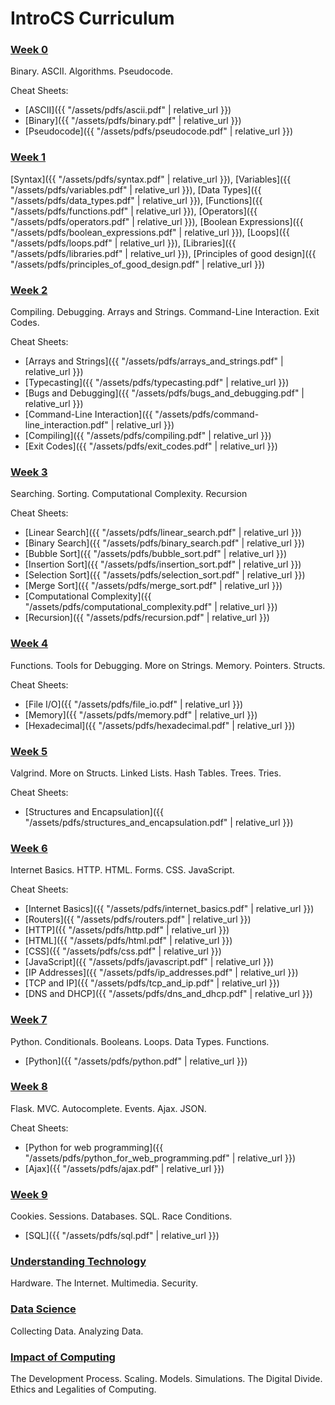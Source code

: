 # IntroCS Curriculum

### [Week 0](0)

Binary. ASCII. Algorithms. Pseudocode.

Cheat Sheets: 
* [ASCII]({{ "/assets/pdfs/ascii.pdf" | relative_url }})
* [Binary]({{ "/assets/pdfs/binary.pdf" | relative_url }})
* [Pseudocode]({{ "/assets/pdfs/pseudocode.pdf" | relative_url }})

### [Week 1](1)

[Syntax]({{ "/assets/pdfs/syntax.pdf" | relative_url }}), 
[Variables]({{ "/assets/pdfs/variables.pdf" | relative_url }}), 
[Data Types]({{ "/assets/pdfs/data_types.pdf" | relative_url }}), 
[Functions]({{ "/assets/pdfs/functions.pdf" | relative_url }}), 
[Operators]({{ "/assets/pdfs/operators.pdf" | relative_url }}), 
[Boolean Expressions]({{ "/assets/pdfs/boolean_expressions.pdf" | relative_url }}), 
[Loops]({{ "/assets/pdfs/loops.pdf" | relative_url }}), 
[Libraries]({{ "/assets/pdfs/libraries.pdf" | relative_url }}), 
[Principles of good design]({{ "/assets/pdfs/principles_of_good_design.pdf" | relative_url }})

### [Week 2](2)

Compiling. Debugging. Arrays and Strings. Command-Line Interaction. Exit Codes. 

Cheat Sheets:
* [Arrays and Strings]({{ "/assets/pdfs/arrays_and_strings.pdf" | relative_url }})
* [Typecasting]({{ "/assets/pdfs/typecasting.pdf" | relative_url }})
* [Bugs and Debugging]({{ "/assets/pdfs/bugs_and_debugging.pdf" | relative_url }})
* [Command-Line Interaction]({{ "/assets/pdfs/command-line_interaction.pdf" | relative_url }})
* [Compiling]({{ "/assets/pdfs/compiling.pdf" | relative_url }})
* [Exit Codes]({{ "/assets/pdfs/exit_codes.pdf" | relative_url }})

### [Week 3](3)

Searching. Sorting. Computational Complexity. Recursion

Cheat Sheets:
* [Linear Search]({{ "/assets/pdfs/linear_search.pdf" | relative_url }})
* [Binary Search]({{ "/assets/pdfs/binary_search.pdf" | relative_url }})
* [Bubble Sort]({{ "/assets/pdfs/bubble_sort.pdf" | relative_url }})
* [Insertion Sort]({{ "/assets/pdfs/insertion_sort.pdf" | relative_url }})
* [Selection Sort]({{ "/assets/pdfs/selection_sort.pdf" | relative_url }})
* [Merge Sort]({{ "/assets/pdfs/merge_sort.pdf" | relative_url }})
* [Computational Complexity]({{ "/assets/pdfs/computational_complexity.pdf" | relative_url }})
* [Recursion]({{ "/assets/pdfs/recursion.pdf" | relative_url }})

### [Week 4](4)

Functions. Tools for Debugging. More on Strings. Memory. Pointers. Structs.

Cheat Sheets:
* [File I/O]({{ "/assets/pdfs/file_io.pdf" | relative_url }})
* [Memory]({{ "/assets/pdfs/memory.pdf" | relative_url }})
* [Hexadecimal]({{ "/assets/pdfs/hexadecimal.pdf" | relative_url }})

### [Week 5](5)

Valgrind. More on Structs. Linked Lists. Hash Tables. Trees. Tries.

Cheat Sheets:
* [Structures and Encapsulation]({{ "/assets/pdfs/structures_and_encapsulation.pdf" | relative_url }})

### [Week 6](6)

Internet Basics. HTTP. HTML. Forms. CSS. JavaScript.

Cheat Sheets:
* [Internet Basics]({{ "/assets/pdfs/internet_basics.pdf" | relative_url }})
* [Routers]({{ "/assets/pdfs/routers.pdf" | relative_url }})
* [HTTP]({{ "/assets/pdfs/http.pdf" | relative_url }})
* [HTML]({{ "/assets/pdfs/html.pdf" | relative_url }})
* [CSS]({{ "/assets/pdfs/css.pdf" | relative_url }})
* [JavaScript]({{ "/assets/pdfs/javascript.pdf" | relative_url }})
* [IP Addresses]({{ "/assets/pdfs/ip_addresses.pdf" | relative_url }})
* [TCP and IP]({{ "/assets/pdfs/tcp_and_ip.pdf" | relative_url }})
* [DNS and DHCP]({{ "/assets/pdfs/dns_and_dhcp.pdf" | relative_url }})

### [Week 7](7)

Python. Conditionals. Booleans. Loops. Data Types. Functions.
* [Python]({{ "/assets/pdfs/python.pdf" | relative_url }})

### [Week 8](8)

Flask. MVC. Autocomplete. Events. Ajax. JSON.

Cheat Sheets: 
* [Python for web programming]({{ "/assets/pdfs/python_for_web_programming.pdf" | relative_url }})
* [Ajax]({{ "/assets/pdfs/ajax.pdf" | relative_url }})

### [Week 9](9)

Cookies. Sessions. Databases. SQL. Race Conditions.
* [SQL]({{ "/assets/pdfs/sql.pdf" | relative_url }})

### [Understanding Technology](understanding_technology)

Hardware. The Internet. Multimedia. Security.

### [Data Science](data_science)

Collecting Data. Analyzing Data.

### [Impact of Computing](impact_of_computing)

The Development Process. Scaling. Models. Simulations. The Digital Divide. Ethics and Legalities of Computing.
